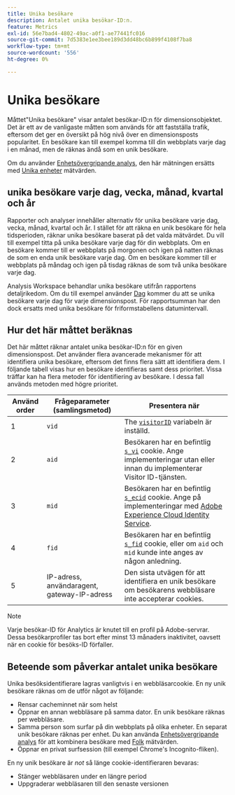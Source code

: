 ```yaml
---
title: Unika besökare
description: Antalet unika besökar-ID:n.
feature: Metrics
exl-id: 56e7bad4-4802-49ac-a0f1-ae77441fc016
source-git-commit: 7d5383e1ee3bee189d3dd48bc6b899f4108f7ba8
workflow-type: tm+mt
source-wordcount: '556'
ht-degree: 0%

---
```


# Unika besökare

Måttet&quot;Unika besökare&quot; visar antalet besökar-ID:n för dimensionsobjektet. Det är ett av de vanligaste måtten som används för att fastställa trafik, eftersom det ger en översikt på hög nivå över en dimensionsposts popularitet. En besökare kan till exempel komma till din webbplats varje dag i en månad, men de räknas ändå som en unik besökare.

Om du använder [Enhetsövergripande analys](../cda/overview.md), den här mätningen ersätts med [Unika enheter](unique-devices.md) mätvärden.

## unika besökare varje dag, vecka, månad, kvartal och år

Rapporter och analyser innehåller alternativ för unika besökare varje dag, vecka, månad, kvartal och år. I stället för att räkna en unik besökare för hela tidsperioden, räknar unika besökare baserat på det valda mätvärdet. Du vill till exempel titta på unika besökare varje dag för din webbplats. Om en besökare kommer till er webbplats på morgonen och igen på natten räknas de som en enda unik besökare varje dag. Om en besökare kommer till er webbplats på måndag och igen på tisdag räknas de som två unika besökare varje dag.

Analysis Workspace behandlar unika besökare utifrån rapportens detaljrikedom. Om du till exempel använder [Dag](../dimensions/day.md) kommer du att se unika besökare varje dag för varje dimensionspost. För rapportsumman har den dock ersatts med unika besökare för friformstabellens datumintervall.

## Hur det här måttet beräknas

Det här måttet räknar antalet unika besökar-ID:n för en given dimensionspost. Det använder flera avancerade mekanismer för att identifiera unika besökare, eftersom det finns flera sätt att identifiera dem. I följande tabell visas hur en besökare identifieras samt dess prioritet. Vissa träffar kan ha flera metoder för identifiering av besökare. I dessa fall används metoden med högre prioritet.

| Använd order | Frågeparameter (samlingsmetod) | Presentera när |
| --- | --- | --- |
| 1 | `vid` | The [`visitorID`](/help/implement/vars/config-vars/visitorid.md) variabeln är inställd. |
| 2 | `aid` | Besökaren har en befintlig [`s_vi`](https://experienceleague.adobe.com/docs/core-services/interface/ec-cookies/cookies-analytics.html) cookie. Ange implementeringar utan eller innan du implementerar Visitor ID-tjänsten. |
| 3 | `mid` | Besökaren har en befintlig [`s_ecid`](https://experienceleague.adobe.com/docs/core-services/interface/ec-cookies/cookies-analytics.html) cookie. Ange på implementeringar med [Adobe Experience Cloud Identity Service](https://experienceleague.adobe.com/docs/id-service/using/home.html). |
| 4 | `fid` | Besökaren har en befintlig [`s_fid`](https://experienceleague.adobe.com/docs/core-services/interface/ec-cookies/cookies-analytics.html) cookie, eller om `aid` och `mid` kunde inte anges av någon anledning. |
| 5 | IP-adress, användaragent, gateway-IP-adress | Den sista utvägen för att identifiera en unik besökare om besökarens webbläsare inte accepterar cookies. |

>[!NOTE]
>
>Varje besökar-ID för Analytics är knutet till en profil på Adobe-servrar. Dessa besökarprofiler tas bort efter minst 13 månaders inaktivitet, oavsett när en cookie för besöks-ID förfaller.

## Beteende som påverkar antalet unika besökare

Unika besöksidentifierare lagras vanligtvis i en webbläsarcookie. En ny unik besökare räknas om de utför något av följande:

* Rensar cacheminnet när som helst
* Öppnar en annan webbläsare på samma dator. En unik besökare räknas per webbläsare.
* Samma person som surfar på din webbplats på olika enheter. En separat unik besökare räknas per enhet. Du kan använda [Enhetsövergripande analys](../cda/overview.md) för att kombinera besökare med [Folk](people.md) mätvärden.
* Öppnar en privat surfsession (till exempel Chrome&#39;s Incognito-fliken).

En ny unik besökare är *not* så länge cookie-identifieraren bevaras:

* Stänger webbläsaren under en längre period
* Uppgraderar webbläsaren till den senaste versionen

